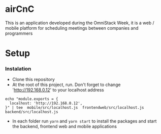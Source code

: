 # airCnC
This is an application developed during the OmniStack Week, it is a web / mobile platform for scheduling meetings between companies and programmers


# Setup

### Instalation

- Clone this repository
- At the root of this project, run. Don't forget to change 'http://192.168.0.12' to your localhost address
```
echo "module.exports = {
  localhost: 'http://192.168.0.12',
}" | tee  mobile/src/localhost.js  frontendweb/src/localhost.js backend/src/localhost.js

```
- In each folder run `yarn` and `yarn start` to install the packages and start the backend, frontend web and mobile applications
